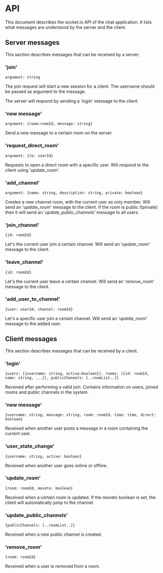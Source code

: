 # API
This document describes the socket.io API of the chat application. It lists what messages are understood by the server and the client.


## Server messages
This section describes messages that can be received by a server.


### 'join'

    argument: string

The join request will start a new session for a client. The username should be passed as argument to the message. 

The server will respond by sending a '*login*' message to the client.

### 'new message'

    argument: {room:roomId, message: string}
Send a new message to a certain room on the server.

### 'request_direct_room'

    argument: {to: userId}

Requests to open a direct room with a specific user. Will respond to the client using '*update_room*'.

### 'add_channel'

    argument: {name: string, description: string, private: boolean}
Creates a new channel room, with the current user as only member. Will send an '*update_room*' message to the client. If the room is public (!private) then it will send an '*update_public_channels*' message to all users.

### 'join_channel'

    {id: roomId}
   Let's the current user join a certain channel. Will send an '*update_room*' message to the client. 

### 'leave_channel'

    {id: roomId}
   Let's the current user leave a certain channel. Will send an '*remove_room*' message to the client. 

### 'add_user_to_channel'

    {user: userId, channel: roomId}
   Let's a specific user join a certain channel. Will send an '*update_room*' message to the added user. 


## Client messages
This section describes messages that can be received by a client.

###  'login'

    {users: [{username: string, active:boolean}], rooms; [{id: roomId, name: string, ...}], publicChannels: [..roomList..]}
Received after performing a valid join. Contains information on users, joined rooms and public channels in the system.

### 'new message'

    {username: string, message: string, room: roomId, time: time, direct: boolean}
   
   Received when another user posts a message in a room containing the current user.

### 'user_state_change'

    {username: string, active: boolean}
   Received when another user goes online or offline.

### 'update_room'

    {room: roomId, moveto: boolean}
   Received when a certain room is updated. If the moveto boolean is set, the client will automatically jump to the channel.

### 'update_public_channels'

    {publicChannels: [..roomList..]}
   Received when a new public channel is created.

### 'remove_room'

    {room: roomId}
Received when a user is removed from a room.
